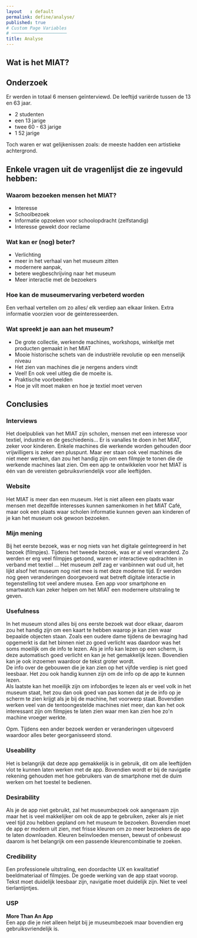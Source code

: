 ```yaml
---
layout   : default
permalink: define/analyse/
published: true
# Custom Page Variables
# ─────────────────────
title: Analyse
---
```

## Wat is het MIAT?

## Onderzoek
Er werden in totaal 6 mensen geïnterviewd. De leeftijd variërde tussen de 13 en 63 jaar.
- 2 studenten
- een 13 jarige 
- twee 60 - 63 jarige
- 1 52 jarige

Toch waren er wat gelijkenissen zoals: de meeste hadden een artistieke achtergrond. 

## Enkele vragen uit de vragenlijst die ze ingevuld hebben:
### Waarom bezoeken mensen het MIAT?
 - Interesse
 - Schoolbezoek
 - Informatie opzoeken voor schoolopdracht (zelfstandig)
 - Interesse gewekt door reclame

### Wat kan er (nog) beter?
 - Verlichting
 - meer in het verhaal van het museum zitten
 - modernere aanpak, 
 - betere wegbeschrijving naar het museum
 - Meer interactie met de bezoekers

### Hoe kan de museumervaring verbeterd worden
Een verhaal vertellen om zo alles/ elk verdiep aan elkaar linken. Extra informatie voorzien voor de geinteresseerden.

### Wat spreekt je aan aan het museum?
 - De grote collectie, werkende machines, workshops, winkeltje met producten gemaakt in het MIAT
 - Mooie historische schets van de industriële revolutie op een menselijk niveau
 - Het zien van machines die je nergens anders vindt
 - Veel! En ook veel uitleg die de moeite is.
 - Praktische voorbeelden
 - Hoe je vilt moet maken en hoe je textiel moet verven


## Conclusies
### Interviews
Het doelpubliek van het MIAT zijn scholen, mensen met een interesse voor textiel, industrie en de geschiedenis... Er is vanalles te doen in het MIAT, zeker voor kinderen. Enkele machines die werkende  worden gehouden door vrijwilligers is zeker een pluspunt. Maar eer staan ook veel machines die niet meer werken, dan zou het handig zijn om een filmpje te tonen die de werkende machines laat zien.
Om een app te ontwikkelen voor het MIAT is één van de vereisten gebruiksvriendelijk voor alle leeftijden.

### Website
Het MIAT is meer dan een museum. Het is niet alleen een plaats waar mensen met dezelfde interesses kunnen samenkomen in het MIAT Café, maar ook een plaats waar scholen informatie kunnen geven aan kinderen of je kan het museum ook gewoon bezoeken.

### Mijn mening
Bij het eerste bezoek, was er nog niets van het digitale geïntegreerd in het bezoek (filmpjes). Tijdens het tweede bezoek, was er al veel veranderd. Zo werden er erg veel filmpjes getoond, waren er interactieve opdrachten in verband met textiel ... Het museum zelf zag er vanbinnen wat oud uit, het lijkt alsof het museum nog niet mee is met deze moderne tijd. Er werden nog geen veranderingen doorgevoerd wat betreft digitale interactie in tegenstelling tot veel andere musea. Een app voor smartphone en smartwatch kan zeker helpen om het MIAT een modernere uitstraling te geven.

### Usefulness
In het museum stond alles bij ons eerste bezoek wat door elkaar, daarom zou het handig zijn om een kaart te hebben waarop je kan zien waar bepaalde objecten staan. Zoals een oudere dame tijdens de bevraging had opgemerkt is dat het binnen niet zo goed verlicht was daardoor was het soms moeilijk om de info te lezen. Als je info kan lezen op een scherm, is deze automatisch goed verlicht en kan je het gemakkelijk lezen. Bovendien kan je ook inzoemen waardoor de tekst groter wordt. <br>
De info over de gebouwen die je kan zien op het vijfde verdiep is niet goed leesbaar. Het zou ook handig kunnen zijn om de info op de app te kunnen lezen. <br>
Als laatste kan het moeilijk zijn om infobordjes te lezen als er veel volk in het museum staat, het zou dan ook goed van pas komen dat je de info op je scherm te zien krijgt als je bij de machine, het voorwerp staat. Bovendien werken veel van de tentoongestelde machines niet meer, dan kan het ook interessant zijn om filmpjes te laten zien waar men kan zien hoe zo'n machine vroeger werkte.

Opm. Tijdens een ander bezoek werden er veranderingen uitgevoerd waardoor alles beter georganisseerd stond.

### Useability
Het is belangrijk dat deze app gemakkelijk is in gebruik, dit om alle leeftijden vlot te kunnen laten werken met de app. Bovendien wordt er bij de navigatie rekening gehouden met hoe gebruikers van de smartphone met de duim werken om het toestel te bedienen.

### Desirability
Als je de app niet gebruikt, zal het museumbezoek ook aangenaam zijn maar het is veel makkelijker om ook de app te gebruiken, zeker als je niet veel tijd zou hebben gepland om het museum te bezoeken. Bovendien moet de app er modern uit zien, met frisse kleuren om zo meer bezoekers de app te laten downloaden. Kleuren beïnvloeden mensen, bewust of onbewust daarom is het belangrijk om een passende kleurencombinatie te zoeken. 

### Credibility
Een professionele uitstraling, een doordachte UX en kwalitatief beeldmateriaal of filmpjes. De goede werking van de app staat voorop. Tekst moet duidelijk leesbaar zijn, navigatie moet duidelijk zijn. Niet te veel tierlantijntjes.
### USP
**More Than An App** <br>
Een app die je niet alleen helpt bij je museumbezoek maar bovendien erg gebruiksvriendelijk is. 
